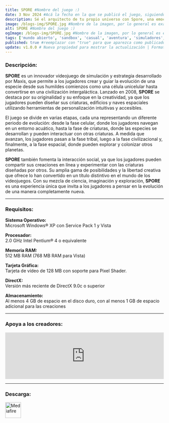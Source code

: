 ```yaml
---
title: SPORE #Nombre del juego :)
date: 3 Nov 2024 #Acá la fecha en la que se publicó el juego, siguiendo este formato: Dia "30", Mes "Oct", Año "2024" = como debe quedar: 30 Oct 2024
description: Sé el arquitecto de tu propio universo con Spore, una emocionante aventura para un solo jugador. Desde una célula hasta un dios galáctico, haz evolucionar a tu criatura en un universo de tus propias creaciones.. #Acá una mini descripción del juego
image: /blogs-img/SPORE.jpg #Nombre de la imagen, por lo general es exactamente el mismo nombre que el juego excluyendo lo ":" (Dos puntos)
alt: SPORE #Nombre del juego :)
ogImage: /blogs-img/SPORE.jpg #Nombre de la imagen, por lo general es exactamente el mismo nombre que el juego excluyendo lo ":" (Dos puntos)
tags: ['mundo abierto', 'sandbox', 'casual', 'aventura', 'simuladores', 'gog'] #Acá la categoría o categorías del juego, si es más de una se coloca en este formato: ['categoría1', 'categoría2']o
published: true #reemplazar con "true" para que aparezca como publicado
update: v1.0.0 # Nueva propiedad para mostrar la actualización | Formato: v1.0.0
---
```


<!--En VSCode seleccionando una palabra, por ejemplo: "SPORE" y apretando Ctrl+F2 se seleccionan todas las palabras iguales-->

### Descripción:
**SPORE** es un innovador videojuego de simulación y estrategia desarrollado por Maxis, que permite a los jugadores crear y guiar la evolución de una especie desde sus humildes comienzos como una célula unicelular hasta convertirse en una civilización intergaláctica. Lanzado en 2008, **SPORE** se destaca por su originalidad y su enfoque en la creatividad, ya que los jugadores pueden diseñar sus criaturas, edificios y naves espaciales utilizando herramientas de personalización intuitivas y accesibles.

El juego se divide en varias etapas, cada una representando un diferente periodo de evolución: desde la fase celular, donde los jugadores navegan en un entorno acuático, hasta la fase de criaturas, donde las especies se desarrollan y pueden interactuar con otras criaturas. A medida que avanzan, los jugadores pasan a la fase tribal, luego a la fase civilizacional y, finalmente, a la fase espacial, donde pueden explorar y colonizar otros planetas.

**SPORE** también fomenta la interacción social, ya que los jugadores pueden compartir sus creaciones en línea y experimentar con las criaturas diseñadas por otros. Su amplia gama de posibilidades y la libertad creativa que ofrece lo han convertido en un título distintivo en el mundo de los videojuegos. Con su mezcla de ciencia, imaginación y exploración, **SPORE** es una experiencia única que invita a los jugadores a pensar en la evolución de una manera completamente nueva.

<!--Prompt para Chat-GPT: Hazme una descripción para el juego "SPORE" y cada que menciones "SPORE" ponlo en negrita -->

---

### Requisitos:
**Sistema Operativo:**  
Microsoft Windows® XP con Service Pack 1 y Vista

**Procesador:**  
2.0 GHz Intel Pentium® 4 o equivalente

**Memoria RAM:**  
512 MB RAM (768 MB RAM para Vista)

**Tarjeta Gráfica:**  
Tarjeta de vídeo de 128 MB con soporte para Pixel Shader.

**DirectX:**  
Versión más reciente de DirectX 9.0c o superior

**Almacenamiento:**  
Al menos 4 GB de espacio en el disco duro, con al menos 1 GB de espacio adicional para las creaciones


<!--Si falta o sobra un requisito se quita o se agrega manteniendo el mismo formato-->

---

### Apoya a los creadores:
<iframe src="https://store.steampowered.com/widget/17390/" frameborder="0" style="background-color: transparent; width: 100% !important; aspect-ratio: 646 / 190;"></iframe>

<!--Reemplazar los numeros (AppID) del juego (en este caso 2668510) por el numero (AppID) correspondiente con el juego a publicar-->
<!--El AppID se encuentra en la URL del Juego en Steam-->

---

### Descarga:

[<img src="https://gist.github.com/cxmeel/0dbc95191f239b631c3874f4ccf114e2/raw/download.svg" alt="Mediafire" height="50" />](https://www.mediafire.com/file/k5fm2v5l8ep89us/SPORE%25E2%2584%25A2_Collection_-_By_Nicolhetti_Projects.zip/file)

<!-- # se debe reemplazar por el link de descarga-->

<!--NOMBRE-DEL-SERVICIO se debe reemplazar por el servicio donde está subido el juego-->